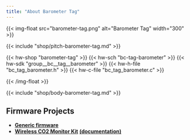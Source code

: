 ```yaml
---
title: "About Barometer Tag"
---
```


{{< img-float src="barometer-tag.png" alt="Barometer Tag" width="300" >}}

{{< include "shop/pitch-barometer-tag.md" >}}

{{< hw-shop "barometer-tag" >}}
{{< hw-sch "bc-tag-barometer" >}}
{{< hw-sdk "group__bc__tag__barometer" >}}
{{< hw-h-file "bc_tag_barometer.h" >}}
{{< hw-c-file "bc_tag_barometer.c" >}}

{{< /img-float >}}

{{< include "shop/body-barometer-tag.md" >}}

## Firmware Projects

* [**Generic firmware**](https://github.com/bigclownlabs/bcf-generic-node/releases)
* [**Wireless CO2 Monitor Kit**](https://github.com/bigclownlabs/bcf-kit-wireless-co2-monitor/releases) [**(documentation)**](https://www.bigclown.com/doc/projects/wireless-co2-monitor/)
